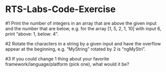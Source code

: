 # RTS-Labs-Code-Exercise

#1  Print the number of integers in an array that are above the given input and the number that are below, e.g. for the array [1, 5, 2, 1, 10] with input 6, print “above: 1, below: 4”.

#2  Rotate the characters in a string by a given input and have the overflow appear at the beginning, e.g. “MyString” rotated by 2 is “ngMyStri”.

#3  If you could change 1 thing about your favorite framework/language/platform (pick one), what would it be?
